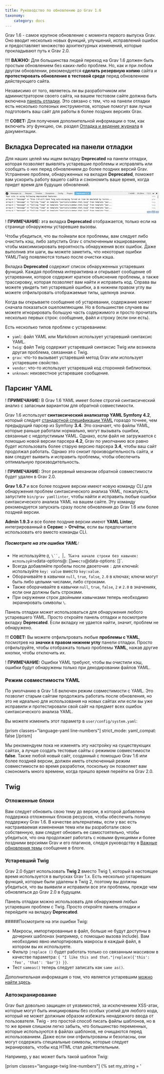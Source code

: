 ```yaml
---
title: Руководство по обновлению до Grav 1.6
taxonomy:
    category: docs
---
```


Grav 1.6 - самое крупное обновление с момента первого выпуска Grav. Оно вводит несколько новых функций, улучшений, исправлений ошибок и предоставляет множество архитектурных изменений, которые прокладывают путь к Grav 2.0.

!!!! **ВАЖНО:** Для большинства людей переход на Grav 1.6 должен быть простым обновлением без каких-либо проблем. Но, как и при любом другом обновлении, рекомендуется **сделать резервную копию** сайта и **протестировать обновление в тестовой среде** перед обновлением действующего сайта.

Независимо от того, являетесь ли вы разработчиком или администратором своего сайта, на вашем тестовом сайте должна быть включена [панель отладки](/advanced/debugging#панель-отладки). Это связано с тем, что на панели отладки есть несколько полезных инструментов, которые помогут вам лучше подготовить ваш сайт для работы в более поздних версиях Grav.

!!! **СОВЕТ:** Для получения дополнительной информации о том, как включить эту функцию, см. раздел [Отладка и ведение журнала](/advanced/debugging) в документации.

## Вкладка Deprecated на панели отладки

Для наших целей мы ищем вкладку **Deprecated** на панели отладки, которая позволяет выявлять устаревшие проблемы и исправлять или сообщать о них перед обновлением до более поздних версий Grav. Устранение проблем, обнаруженных на вкладке **Deprecated**, поможет вам ускорить работу вашего сайта и сэкономить ваше время, когда придет время для будущих обновлений.

![Вкладка Deprecated](deprecated-tab.png?classes=shadow)

! **ПРИМЕЧАНИЕ:** эта вкладка **Deprecated** отображается, только если на странице обнаружены устаревшие вызовы.

Чтобы убедиться, что вы поймали все проблемы, вам следует либо очистить кэш, либо запустить Grav с отключенным кэшированием, чтобы максимизировать вероятность обнаружения всех ошибок. Даже выполнив эти шаги, вы можете заметить, что некоторые ошибки YAML/Twig появляются только после очистки кэша.

Вкладка **Deprecated** содержит список обнаруженных устаревших функций. Каждая проблема интерактивна и открывает сообщение об устаревании, которое содержит краткое объяснение проблемы, а также трассировку, которая позволяет вам найти и исправить код. Справа вы можете увидеть тип устаревшей ошибки, а в нижнем правом углу вы можете отфильтровать отображаемые типы, щелкнув значки.

Когда вы открываете сообщение об устаревании, содержание может сначала показаться ошеломляющим. Но в большинстве случаев вы можете игнорировать большую часть содержимого и просто прочитать несколько первых строк: сообщение, файл и строку (если они есть).

Есть несколько типов проблем с устареванием:

* `yaml`: файл YAML или Markdown использует устаревший синтаксис YAML.
* `twig`: файл Twig содержит устаревший синтаксис Twig или возникла другая проблема, связанная с Twig.
* `grav`: что-то вызывает устаревший метод Grav или использует устаревшее свойство.
* `vendor`: что-то использует устаревший код сторонней библиотеки.
* `unknown`: неизвестное устаревшее сообщение.

## Парсинг YAML

! **ПРИМЕЧАНИЕ:** В Grav 1.6 YAML имеет более строгий синтаксический анализ с запасным вариантом для обратной совместимости.

Grav 1.6 использует **синтаксический анализатор YAML Symfony 4.2**, который следует [стандартной спецификации YAML](https://yaml.org/spec?target=_blank) гораздо точнее, чем предыдущий парсер из Symfony **3.4**. Это означает, что файлы YAML, которые раньше работали нормально, могут вызывать ошибки, связанные с недопустимым YAML. Однако, если файл не загружается с помощью новой версии парсера **4.2**, Grav по умолчанию все равно будет использовать более старую версию парсера **3.4**, чтобы ваш сайт продолжал работать. Однако это снизит производительность сайта, и вам следует выявить и исправить проблемы, чтобы обеспечить оптимальную производительность.

! **ПРИМЕЧАНИЕ:** Этот резервный механизм обратной совместимости будет удален в Grav 2.0.

**Grav 1.6.7** и все более поздние версии имеют новую команду CLI для обнаружения проблем синтаксического анализа YAML, пожалуйста, запустите `bin/grav yamllinter`, чтобы найти и исправить любые ошибки синтаксического анализа YAML на вашем сайте. Эту команду рекомендуется запускать сразу после обновления до Grav 1.6 или более поздней версии.

**Admin 1.9.3** и все более поздние версии имеют **YAML Linter**, интегрированный в **Сервис** > **Отчёты**, если вы предпочитаете использовать его вместо команды CLI.

##### Посмотрите на эти ошибки YAML:

- Не используйте `@`, `\``, `|`, `%` и `>` в начале строки без кавычек: используйте `data-options@: []` вместо `@data-options: []`.
- Всегда добавляйте пробелы после двоеточия `:` для ключей: используйте `key: value` вместо `key:value`.
- Оборачивайте в кавычки `null`, `true`, `false`, `2.0` в ключах; ключи могут быть либо целыми числами, либо строками.
- Также оборачивайте в кавычки `null`, `true`, `false`, `2` и `2.0` в значениях, если они должны быть строками.
- При окружении строк двойными кавычками теперь необходимо экранировать символы `\`.

Панель отладки может использоваться для обнаружения любого устаревшего YAML. Просто откройте панель отладки и посмотрите вкладку **Deprecated**. Если вкладку не удается найти, значит, проблем не обнаружено.

!!! **СОВЕТ:** Вы можете отфильтровать любые **проблемы с YAML**, посмотрев на **значки в правом нижнем углу** панели отладки. Просто отфильтруйте, чтобы отображать только проблемы **YAML**, нажав другие кнопки, чтобы отключить их.

! **ПРИМЕЧАНИЕ:** Ошибки YAML требуют, чтобы вы очистили кэш, ошибки будут обнаружены только при декодировании файлов YAML.

### Режим совместимости YAML

По умолчанию в Grav 1.6 включен режим совместимости с YAML. Это позволит старым сайтам продолжать работать после обновления, но это не идеально для использования на новых сайтах или если вы уже исправили и протестировали свой сайт на предмет всех ошибок синтаксического анализа YAML.

Вы можете изменить этот параметр в `user/config/system.yaml`:

[prism classes="language-yaml line-numbers"]
strict_mode:
  yaml_compat: false
[/prism]

Мы рекомендуем пока не изменять эту настройку на существующих сайтах, а лучше создать тестовые сайты с режимом совместимости **false**. Также любой новый сайт, созданный с помощью Grav 1.6 или более поздней версии, должен иметь отключенный режим совместимости во время разработки, поскольку он позволяет вам сэкономить много времени, когда пришло время перейти на Grav 2.0.

## Twig

### Отложенные блоки

Вам следует обновить свою тему до версии, в которой добавлена ​​поддержка отложенных блоков ресурсов, чтобы обеспечить полную поддержку Grav 1.6. В качестве альтернативы, если у вас есть настраиваемая измененная тема или вы разработали свою собственную, вам следует обновить ее самостоятельно, чтобы убедиться, что она продолжает работать с новыми функциями и более поздними версиями Grav и его плагинов, следуя руководству в [Важные обновления темы](https://getgrav.org/blog/important-theme-updates) сообщение в блоге.

### Устаревший Twig

Grav 2.0 будет использовать **Twig 2** вместо Twig 1, который в настоящее время используется в выпусках Grav 1.x. Есть несколько устаревших функций, которые были удалены в Twig 2, поэтому вы должны убедиться, что вы выявили и исправили все эти проблемы, прежде чем обновляться до Grav 2.0 в будущем.

Панель отладки можно использовать для обнаружения любых устаревших проблем с Twig. Просто откройте панель отладки и перейдите на вкладку **Deprecated**.

#####Посмотрите на эти ошибки Twig:

- Макросы, импортированные в файл, больше не будут доступны в дочерних шаблонах (например, с помощью вызова include). Вам необходимо явно импортировать макросы в каждый файл, в котором вы их используете.
- Фильтр `|replace ()` будет работать только со связанным массивом в качестве параметра: `{ "I like this and that."|replace({'this': 'foo', 'that': 'bar'}) }}`.
- Тест `sameas()` теперь следует записать как `same as()`.

Дополнительная информация о том, что является устаревшим [можно найти здесь](https://twig.symfony.com/doc/1.x/deprecated.html?target=_blank).

### Автоэкранирование

Grav был довольно защищен от уязвимостей, за исключением XSS-атак, которые могут быть инициированы без особых усилий для любого кода, который не может должным образом избежать ненадежного ввода от пользователя. Twig - это простой способ писать файлы шаблонов, но в то же время слишком легко забыть, что большинство переменных, которые используются в файлах шаблонов, не очищаются перед использованием. Даже если они отфильтрованы и безопасны, они могут содержать специальные символы, которые следует экранировать, чтобы код HTML стал действительным.

Например, у вас может быть такой шаблон Twig:

[prism classes="language-twig line-numbers"]
{% set my_string = '<script>echo("hello there!");<script>' %}
<p>
    {{ my_string }}
</p>
[/prism]

По умолчанию в Grav отключено **автоматическое экранирование Twig** для простоты и ясности шаблонов, но, к сожалению, это было плохое решение, потому что никто, включая нас, не забывает всегда экранировать переменные, которые либо могут содержать специальные символы, либо исходят из ненадежный источник. Что ещё хуже, обычно неизвестно, является ли переменная HTML-безопасной или нет. Чтобы убедиться, что сайт защищен от большинства уязвимостей XSS, вы должны включить автоматическое экранирование в своей конфигурации. К сожалению, темы и плагины, использующие шаблоны Twig, обычно не работают с включенной настройкой, а шаблоны, написанные без явного экранирования, скорее всего, уязвимы для вредоносного контента.

В приведенном выше примере, поскольку автоматическое экранирование отключено, вывод будет отображаться как чистый HTML, и появится всплывающее окно с предупреждением «привет, там!». Однако этого следует избегать с помощью escape-фильтра Twig `|e` (или `|e ('html')`:

[prism classes="language-twig line-numbers"]
{% set my_string = '<script>echo("hello there!");<script>' %}
<p>
    {{ my_string|e }}
</p>
[/prism]

Поскольку большинство людей склонны забывать экранировать переменные в Twig, и поскольку использование `|e` повсюду может затруднить чтение файлов шаблонов, в `user/config/system.yaml` есть новый параметр:


[prism classes="language-yaml line-numbers"]
strict_mode:
  twig_compat: false
[/prism]

Этот параметр принудительно включает «автоматическое экранирование» во всех файлах шаблонов Twig и отключает старую настройку для его включения и выключения. Побочным эффектом этой настройки является то, что ваш сайт, скорее всего, будет содержать несколько экранированных фрагментов контента, которые вам нужно будет исправить, используя фильтр `|raw` для всего контента, который должен содержать только HTML и HTML. Многие шаблоны и плагины ещё не были обновлены для работы с принудительным экранированием, поэтому, пожалуйста, сообщайте о любых ошибках в них, чтобы их можно было своевременно исправить.

Переход к использованию автоматического экранирования будет непростым. Во время перехода все файлы шаблонов должны содержать фильтры `|e` и `|raw` для каждой переменной, чтобы убедиться, что файл шаблона безопасен для использования в обоих режимах, или вы можете заключить весь код шаблона в теги `{% autoescape %}` Twig.

См. [Руководство по Twig](https://twig.symfony.com/doc/1.x/tags/autoescape.html) для получения дополнительной информации.
